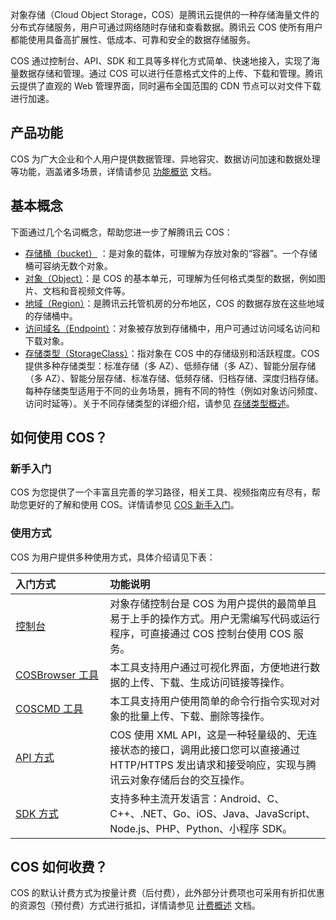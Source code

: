 

对象存储（Cloud Object Storage，COS）是腾讯云提供的一种存储海量文件的分布式存储服务，用户可通过网络随时存储和查看数据。腾讯云 COS 使所有用户都能使用具备高扩展性、低成本、可靠和安全的数据存储服务。

COS 通过控制台、API、SDK 和工具等多样化方式简单、快速地接入，实现了海量数据存储和管理。通过 COS 可以进行任意格式文件的上传、下载和管理。腾讯云提供了直观的 Web 管理界面，同时遍布全国范围的 CDN 节点可以对文件下载进行加速。



## 产品功能

COS 为广大企业和个人用户提供数据管理、异地容灾、数据访问加速和数据处理等功能，涵盖诸多场景，详情请参见 [功能概览](https://intl.cloud.tencent.com/document/product/436/8186) 文档。

## 基本概念

下面通过几个名词概念，帮助您进一步了解腾讯云 COS：

- [存储桶（bucket）](https://intl.cloud.tencent.com/document/product/436/13312) ：是对象的载体，可理解为存放对象的“容器”。一个存储桶可容纳无数个对象。
- [对象（Object）](https://intl.cloud.tencent.com/document/product/436/13324)：是 COS 的基本单元，可理解为任何格式类型的数据，例如图片、文档和音视频文件等。
- [地域（Region）](https://intl.cloud.tencent.com/document/product/436/6224)：是腾讯云托管机房的分布地区，COS 的数据存放在这些地域的存储桶中。
- [访问域名（Endpoint）](https://intl.cloud.tencent.com/document/product/436/6224)：对象被存放到存储桶中，用户可通过访问域名访问和下载对象。
- [存储类型（StorageClass）](https://intl.cloud.tencent.com/document/product/436/30925)：指对象在 COS 中的存储级别和活跃程度。COS 提供多种存储类型：标准存储（多 AZ）、低频存储（多 AZ）、智能分层存储（多 AZ）、智能分层存储、标准存储、低频存储、归档存储、深度归档存储。每种存储类型适用于不同的业务场景，拥有不同的特性（例如对象访问频度、访问时延等）。关于不同存储类型的详细介绍，请参见 [存储类型概述](https://intl.cloud.tencent.com/document/product/436/30925)。



## 如何使用 COS？

### 新手入门

COS 为您提供了一个丰富且完善的学习路径，相关工具、视频指南应有尽有，帮助您更好的了解和使用 COS。详情请参见 [COS 新手入门](https://www.tencentcloud.com/products/cos)。


### 使用方式

COS 为用户提供多种使用方式，具体介绍请见下表：

<table>
<thead>
<tr>
<th align="left" width="30%">入门方式</th>
<th align="left" width="70%">功能说明</th>
</tr>
</thead>
<tbody>
<tr>
<td align="left" width="30%"><a href="https://intl.cloud.tencent.com/document/product/436/32955">控制台</a></td>
<td align="left" width="70%">对象存储控制台是 COS 为用户提供的最简单且易于上手的操作方式。用户无需编写代码或运行程序，可直接通过 COS 控制台使用 COS 服务。</td>
</tr>
<tr>
<td align="left" width="30%"><a href="https://intl.cloud.tencent.com/document/product/436/11366">COSBrowser 工具</a></td>
<td align="left" width="70%">本工具支持用户通过可视化界面，方便地进行数据的上传、下载、生成访问链接等操作。</td>
</tr>
<tr>
<td align="left" width="30%"><a href="https://cloud.tencent.com/doc/product/436/10976">COSCMD 工具</a></td>
<td align="left" width="70%">本工具支持用户使用简单的命令行指令实现对对象的批量上传、下载、删除等操作。</td>
</tr>
<tr>
<td align="left" width="30%"><a href="https://intl.cloud.tencent.com/document/product/436/7751">API 方式</a></td>
<td align="left" width="70%">COS 使用 XML API，这是一种轻量级的、无连接状态的接口，调用此接口您可以直接通过 HTTP/HTTPS 发出请求和接受响应，实现与腾讯云对象存储后台的交互操作。</td>
</tr>
<tr>
<td align="left" width="30%"><a href="https://intl.cloud.tencent.com/document/product/436/6474">SDK 方式</a></td>
<td align="left" width="70%">支持多种主流开发语言：Android、C、C++、.NET、Go、iOS、Java、JavaScript、Node.js、PHP、Python、小程序 SDK。</td>
</tr>
</tbody></table>





## COS 如何收费？

COS 的默认计费方式为按量计费（后付费），此外部分计费项也可采用有折扣优惠的资源包（预付费）方式进行抵扣，详情请参见 [计费概述](https://intl.cloud.tencent.com/document/product/436/16871) 文档。


